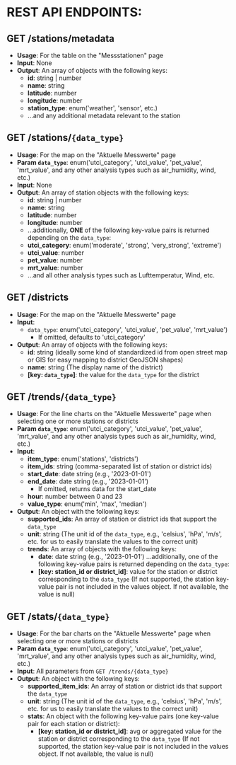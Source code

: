 # REST API ENDPOINTS:

## GET /stations/metadata

- **Usage**: For the table on the "Messstationen" page
- **Input**: None
- **Output**: An array of objects with the following keys:
  - **id**: string | number
  - **name**: string
  - **latitude**: number
  - **longitude**: number
  - **station_type**: enum('weather', 'sensor', etc.)
  - ...and any additional metadata relevant to the station

## GET /stations/`{data_type}`

- **Usage**: For the map on the "Aktuelle Messwerte" page
- **Param `data_type`**: enum('utci_category', 'utci_value', 'pet_value', 'mrt_value', and any other analysis types such as air_humidity, wind, etc.)
- **Input**: None
- **Output**: An array of station objects with the following keys:
  - **id**: string | number
  - **name**: string
  - **latitude**: number
  - **longitude**: number
  - ...additionally, **ONE** of the following key-value pairs is returned depending on the `data_type`:
  - **utci_category**: enum('moderate', 'strong', 'very_strong', 'extreme')
  - **utci_value**: number
  - **pet_value**: number
  - **mrt_value**: number
  - ...and all other analysis types such as Lufttemperatur, Wind, etc.

## GET /districts

- **Usage**: For the map on the "Aktuelle Messwerte" page
- **Input**:
  - `data_type`: enum('utci_category', 'utci_value', 'pet_value', 'mrt_value')
    - If omitted, defaults to 'utci_category'
- **Output**: An array of objects with the following keys:
  - **id**: string (ideally some kind of standardized id from open street map or GIS for easy mapping to district GeoJSON shapes)
  - **name**: string (The display name of the district)
  - **[key: `data_type`]**: the value for the `data_type` for the district

## GET /trends/`{data_type}`

- **Usage**: For the line charts on the "Aktuelle Messwerte" page when selecting one or more stations or districts
- **Param `data_type`**: enum('utci_category', 'utci_value', 'pet_value', 'mrt_value', and any other analysis types such as air_humidity, wind, etc.)
- **Input**:
  - **item_type**: enum('stations', 'districts')
  - **item_ids**: string (comma-separated list of station or district ids)
  - **start_date**: date string (e.g., '2023-01-01')
  - **end_date**: date string (e.g., '2023-01-01')
    - If omitted, returns data for the start_date
  - **hour**: number between 0 and 23
  - **value_type**: enum('min', 'max', 'median')
- **Output**: An object with the following keys:
  - **supported_ids**: An array of station or district ids that support the `data_type`
  - **unit**: string (The unit id of the `data_type`, e.g., 'celsius', 'hPa', 'm/s', etc. for us to easily translate the values to the correct unit)
  - **trends**: An array of objects with the following keys:
    - **date**: date string (e.g., '2023-01-01')
      ...additionally, one of the following key-value pairs is returned depending on the `data_type`:
    - **[key: station_id or district_id]**: value for the station or district corresponding to the `data_type` (If not supported, the station key-value pair is not included in the values object. If not available, the value is null)

## GET /stats/`{data_type}`

- **Usage**: For the bar charts on the "Aktuelle Messwerte" page when selecting one or more stations or districts
- **Param `data_type`**: enum('utci_category', 'utci_value', 'pet_value', 'mrt_value', and any other analysis types such as air_humidity, wind, etc.)
- **Input**: All parameters from `GET /trends/{data_type}`
- **Output**: An object with the following keys:
  - **supported_item_ids**: An array of station or district ids that support the `data_type`
  - **unit**: string (The unit id of the `data_type`, e.g., 'celsius', 'hPa', 'm/s', etc. for us to easily translate the values to the correct unit)
  - **stats**: An object with the following key-value pairs (one key-value pair for each station or district):
    - **[key: station_id or district_id]**: avg or aggregated value for the station or district corresponding to the `data_type` (If not supported, the station key-value pair is not included in the values object. If not available, the value is null)
